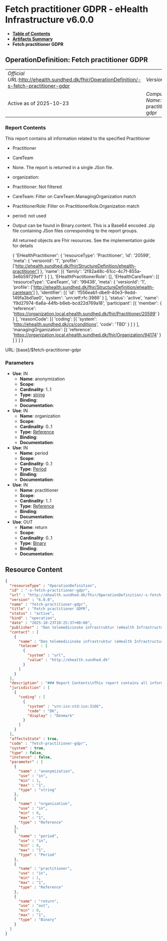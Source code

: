 # Fetch practitioner GDPR - eHealth Infrastructure v6.0.0

* [**Table of Contents**](toc.md)
* [**Artifacts Summary**](artifacts.md)
* **Fetch practitioner GDPR**

## OperationDefinition: Fetch practitioner GDPR 

| | |
| :--- | :--- |
| *Official URL*:http://ehealth.sundhed.dk/fhir/OperationDefinition/-s-fetch-practitioner-gdpr | *Version*:6.0.0 |
| Active as of 2025-10-23 | *Computable Name*:fetch-practitioner-gdpr |

 

### Report Contents

 
This report contains all information related to the specified Practitioner 
* Practitioner
* CareTeam
* None. The report is returned in a single JSon file.
* organization: 
* Practitioner: Not filtered
* CareTeam: Filter on CareTeam.ManagingOrganization match
* PractitionerRole: Filter on PractitionerRole.Organization match
 
* period: not used
* Output can be found in Binary.content. This is a Base64 encoded .zip file containing JSon files corresponding to the report groups.


  All returned objects are Fhir resources. See the implementation guide for details


  { 'EHealthPractitioner': { 'resourceType': 'Practitioner', 'id': '20599', 'meta': { 'versionId': '1', 'profile': ['http://ehealth.sundhed.dk/fhir/StructureDefinition/ehealth-practitioner'] }, 'name': [{ 'family': '2f82a48c-61cc-4c7f-855a-3e6b59729ef1' } ] }, 'EHealthPractitionerRole': [], 'EHealthCareTeam': [{ 'resourceType': 'CareTeam', 'id': '99438', 'meta': { 'versionId': '1', 'profile': ['http://ehealth.sundhed.dk/fhir/StructureDefinition/ehealth-careteam'] }, 'identifier': [{ 'id': 'f556eab1-dbe9-40e3-9edd-149fa3bd1ae0', 'system': 'urn:ietf:rfc:3986' } ], 'status': 'active', 'name': 'f9d27974-6a6a-44fb-b6eb-bcd22d769a18', 'participant': [{ 'member': { 'reference': 'https://organization.local.ehealth.sundhed.dk/fhir/Practitioner/20599' } } ], 'reasonCode': [{ 'coding': [{ 'system': 'http://ehealth.sundhed.dk/cs/conditions', 'code': 'TBD' } ] } ], 'managingOrganization': [{ 'reference': 'https://organization.local.ehealth.sundhed.dk/fhir/Organization/94174' } ] } ] }
 

URL: [base]/$fetch-practitioner-gdpr

### Parameters

* **Use**: IN
  * **Name**: anonymization
  * **Scope**: 
  * **Cardinality**: 1..1
  * **Type**: [string](http://hl7.org/fhir/R4/datatypes.html#string)
  * **Binding**: 
  * **Documentation**: 
* **Use**: IN
  * **Name**: organization
  * **Scope**: 
  * **Cardinality**: 0..1
  * **Type**: [Reference](http://hl7.org/fhir/R4/references.html#Reference)
  * **Binding**: 
  * **Documentation**: 
* **Use**: IN
  * **Name**: period
  * **Scope**: 
  * **Cardinality**: 0..1
  * **Type**: [Period](http://hl7.org/fhir/R4/datatypes.html#Period)
  * **Binding**: 
  * **Documentation**: 
* **Use**: IN
  * **Name**: practitioner
  * **Scope**: 
  * **Cardinality**: 1..1
  * **Type**: [Reference](http://hl7.org/fhir/R4/references.html#Reference)
  * **Binding**: 
  * **Documentation**: 
* **Use**: OUT
  * **Name**: return
  * **Scope**: 
  * **Cardinality**: 0..1
  * **Type**: [Binary](http://hl7.org/fhir/R4/binary.html)
  * **Binding**: 
  * **Documentation**: 



## Resource Content

```json
{
  "resourceType" : "OperationDefinition",
  "id" : "-s-fetch-practitioner-gdpr",
  "url" : "http://ehealth.sundhed.dk/fhir/OperationDefinition/-s-fetch-practitioner-gdpr",
  "version" : "6.0.0",
  "name" : "fetch-practitioner-gdpr",
  "title" : "Fetch practitioner GDPR",
  "status" : "active",
  "kind" : "operation",
  "date" : "2025-10-23T10:25:37+00:00",
  "publisher" : "Den telemedicinske infrastruktur (eHealth Infrastructure)",
  "contact" : [
    {
      "name" : "Den telemedicinske infrastruktur (eHealth Infrastructure)",
      "telecom" : [
        {
          "system" : "url",
          "value" : "http://ehealth.sundhed.dk"
        }
      ]
    }
  ],
  "description" : "### Report Contents\nThis report contains all information related to the specified Practitioner\n- Practitioner\n- CareTeam\n- PractitionerRole\n### Grouping \nNone. The report is returned in a single JSon file.\n### Parameters\n- organization: \n    - Practitioner: Not filtered\n    - CareTeam: Filter on CareTeam.ManagingOrganization match\n    - PractitionerRole: Filter on PractitionerRole.Organization match\n- period: not used\n- practitionerID: The practitioner to fetch information for\n### Output\nOutput can be found in Binary.content. This is a Base64 encoded .zip file containing JSon files corresponding to the report groups.\n### Example output\nAll returned objects are Fhir resources. See the implementation guide for details\n\n    {\n        'EHealthPractitioner': {\n            'resourceType': 'Practitioner',\n            'id': '20599',\n            'meta': {\n                'versionId': '1',\n                'profile': ['http://ehealth.sundhed.dk/fhir/StructureDefinition/ehealth-practitioner']\n            },\n            'name': [{\n                    'family': '2f82a48c-61cc-4c7f-855a-3e6b59729ef1'\n                }\n            ]\n        },\n        'EHealthPractitionerRole': [],\n        'EHealthCareTeam': [{\n                'resourceType': 'CareTeam',\n                'id': '99438',\n                'meta': {\n                    'versionId': '1',\n                    'profile': ['http://ehealth.sundhed.dk/fhir/StructureDefinition/ehealth-careteam']\n                },\n                'identifier': [{\n                        'id': 'f556eab1-dbe9-40e3-9edd-149fa3bd1ae0',\n                        'system': 'urn:ietf:rfc:3986'\n                    }\n                ],\n                'status': 'active',\n                'name': 'f9d27974-6a6a-44fb-b6eb-bcd22d769a18',\n                'participant': [{\n                        'member': {\n                            'reference': 'https://organization.local.ehealth.sundhed.dk/fhir/Practitioner/20599'\n                        }\n                    }\n                ],\n                'reasonCode': [{\n                        'coding': [{\n                                'system': 'http://ehealth.sundhed.dk/cs/conditions',\n                                'code': 'TBD'\n                            }\n                        ]\n                    }\n                ],\n                'managingOrganization': [{\n                        'reference': 'https://organization.local.ehealth.sundhed.dk/fhir/Organization/94174'\n                    }\n                ]\n            }\n        ]\n    }\n",
  "jurisdiction" : [
    {
      "coding" : [
        {
          "system" : "urn:iso:std:iso:3166",
          "code" : "DK",
          "display" : "Denmark"
        }
      ]
    }
  ],
  "affectsState" : true,
  "code" : "fetch-practitioner-gdpr",
  "system" : true,
  "type" : false,
  "instance" : false,
  "parameter" : [
    {
      "name" : "anonymization",
      "use" : "in",
      "min" : 1,
      "max" : "1",
      "type" : "string"
    },
    {
      "name" : "organization",
      "use" : "in",
      "min" : 0,
      "max" : "1",
      "type" : "Reference"
    },
    {
      "name" : "period",
      "use" : "in",
      "min" : 0,
      "max" : "1",
      "type" : "Period"
    },
    {
      "name" : "practitioner",
      "use" : "in",
      "min" : 1,
      "max" : "1",
      "type" : "Reference"
    },
    {
      "name" : "return",
      "use" : "out",
      "min" : 0,
      "max" : "1",
      "type" : "Binary"
    }
  ]
}

```

